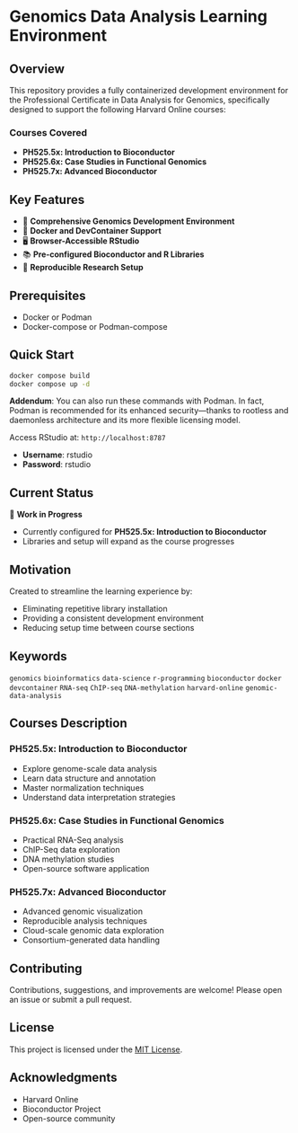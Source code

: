 # Genomics Data Analysis Learning Environment

## Overview

This repository provides a fully containerized development environment for the Professional Certificate in Data Analysis for Genomics, specifically designed to support the following Harvard Online courses:

### Courses Covered
* **PH525.5x: Introduction to Bioconductor**
* **PH525.6x: Case Studies in Functional Genomics**
* **PH525.7x: Advanced Bioconductor**

## Key Features

- 🧬 **Comprehensive Genomics Development Environment**
- 🐳 **Docker and DevContainer Support**
- 🖥️ **Browser-Accessible RStudio**
- 📚 **Pre-configured Bioconductor and R Libraries**
- 🚀 **Reproducible Research Setup**

## Prerequisites

- Docker or Podman
- Docker-compose or Podman-compose

## Quick Start

```bash
docker compose build
docker compose up -d
```

**Addendum**: You can also run these commands with Podman. In fact, Podman is recommended for its enhanced security—thanks to rootless and daemonless architecture and its more flexible licensing model.


Access RStudio at: `http://localhost:8787`
- **Username**: rstudio
- **Password**: rstudio

<!-- ### VSCode DevContainer Method
1. Open project in VSCode
2. Click "Reopen in Container" when prompted -->

## Current Status

🚧 **Work in Progress**
- Currently configured for **PH525.5x: Introduction to Bioconductor**
- Libraries and setup will expand as the course progresses

## Motivation

Created to streamline the learning experience by:
- Eliminating repetitive library installation
- Providing a consistent development environment
- Reducing setup time between course sections

## Keywords

`genomics` `bioinformatics` `data-science` `r-programming` `bioconductor` `docker` `devcontainer` `RNA-seq` `ChIP-seq` `DNA-methylation` `harvard-online` `genomic-data-analysis`

## Courses Description

### PH525.5x: Introduction to Bioconductor
- Explore genome-scale data analysis
- Learn data structure and annotation
- Master normalization techniques
- Understand data interpretation strategies

### PH525.6x: Case Studies in Functional Genomics
- Practical RNA-Seq analysis
- ChIP-Seq data exploration
- DNA methylation studies
- Open-source software application

### PH525.7x: Advanced Bioconductor
- Advanced genomic visualization
- Reproducible analysis techniques
- Cloud-scale genomic data exploration
- Consortium-generated data handling

## Contributing

Contributions, suggestions, and improvements are welcome! Please open an issue or submit a pull request.

## License

This project is licensed under the [MIT License](./LICENSE).

## Acknowledgments

- Harvard Online
- Bioconductor Project
- Open-source community
